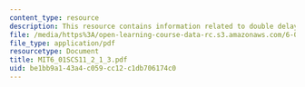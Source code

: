 ```yaml
---
content_type: resource
description: This resource contains information related to double delay state machine.
file: /media/https%3A/open-learning-course-data-rc.s3.amazonaws.com/6-01sc-introduction-to-electrical-engineering-and-computer-science-i-spring-2011/be1bb9a143a4c059cc12c1db706174c0_MIT6_01SCS11_2_1_3.pdf
file_type: application/pdf
resourcetype: Document
title: MIT6_01SCS11_2_1_3.pdf
uid: be1bb9a1-43a4-c059-cc12-c1db706174c0
---
```

